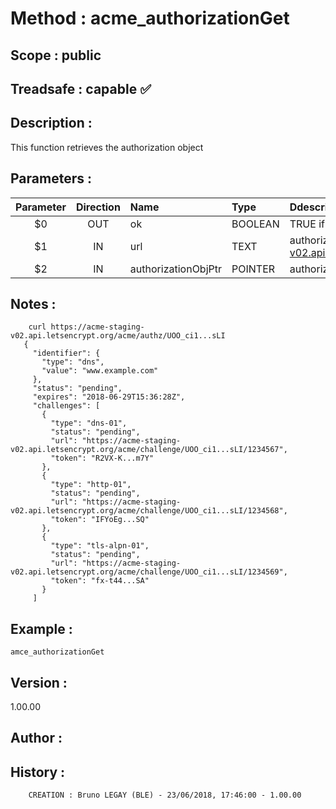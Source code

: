 ﻿# **Method :** acme_authorizationGet## **Scope :** public## **Treadsafe :** capable ✅ ## **Description :** This function retrieves the authorization object## **Parameters :** | Parameter | Direction | Name | Type | Ddescription | |:----:|:----:|:----|:----|:----| | $0 | OUT | ok | BOOLEAN | TRUE if ok, FALSE otherwise | | $1 | IN | url | TEXT | authorization url (e.g. "https://acme-staging-v02.api.letsencrypt.org/acme/authz/UOO_ci...sLI") | | $2 | IN | authorizationObjPtr | POINTER | authorization object pointer (modified) | ## **Notes :**               curl https://acme-staging-v02.api.letsencrypt.org/acme/authz/UOO_ci1...sLI       {         "identifier": {           "type": "dns",           "value": "www.example.com"         },         "status": "pending",         "expires": "2018-06-29T15:36:28Z",         "challenges": [           {             "type": "dns-01",             "status": "pending",             "url": "https://acme-staging-v02.api.letsencrypt.org/acme/challenge/UOO_ci1...sLI/1234567",             "token": "R2VX-K...m7Y"           },           {             "type": "http-01",             "status": "pending",             "url": "https://acme-staging-v02.api.letsencrypt.org/acme/challenge/UOO_ci1...sLI/1234568",             "token": "IFYoEg...SQ"           },           {             "type": "tls-alpn-01",             "status": "pending",             "url": "https://acme-staging-v02.api.letsencrypt.org/acme/challenge/UOO_ci1...sLI/1234569",             "token": "fx-t44...SA"           }         ]## **Example :** ```amce_authorizationGet```## **Version :** 1.00.00## **Author :** ## **History :**          CREATION : Bruno LEGAY (BLE) - 23/06/2018, 17:46:00 - 1.00.00